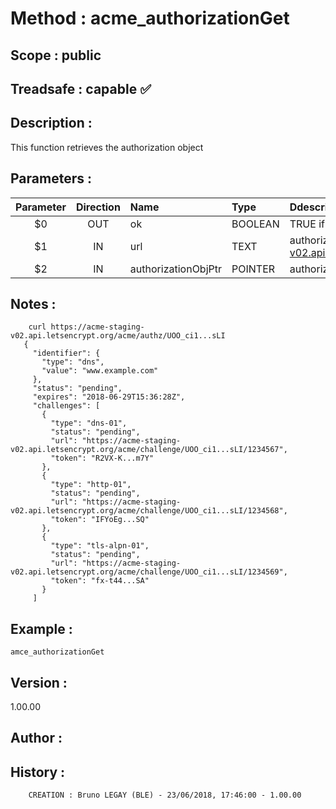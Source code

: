 ﻿# **Method :** acme_authorizationGet## **Scope :** public## **Treadsafe :** capable ✅ ## **Description :** This function retrieves the authorization object## **Parameters :** | Parameter | Direction | Name | Type | Ddescription | |:----:|:----:|:----|:----|:----| | $0 | OUT | ok | BOOLEAN | TRUE if ok, FALSE otherwise | | $1 | IN | url | TEXT | authorization url (e.g. "https://acme-staging-v02.api.letsencrypt.org/acme/authz/UOO_ci...sLI") | | $2 | IN | authorizationObjPtr | POINTER | authorization object pointer (modified) | ## **Notes :**               curl https://acme-staging-v02.api.letsencrypt.org/acme/authz/UOO_ci1...sLI       {         "identifier": {           "type": "dns",           "value": "www.example.com"         },         "status": "pending",         "expires": "2018-06-29T15:36:28Z",         "challenges": [           {             "type": "dns-01",             "status": "pending",             "url": "https://acme-staging-v02.api.letsencrypt.org/acme/challenge/UOO_ci1...sLI/1234567",             "token": "R2VX-K...m7Y"           },           {             "type": "http-01",             "status": "pending",             "url": "https://acme-staging-v02.api.letsencrypt.org/acme/challenge/UOO_ci1...sLI/1234568",             "token": "IFYoEg...SQ"           },           {             "type": "tls-alpn-01",             "status": "pending",             "url": "https://acme-staging-v02.api.letsencrypt.org/acme/challenge/UOO_ci1...sLI/1234569",             "token": "fx-t44...SA"           }         ]## **Example :** ```amce_authorizationGet```## **Version :** 1.00.00## **Author :** ## **History :**          CREATION : Bruno LEGAY (BLE) - 23/06/2018, 17:46:00 - 1.00.00